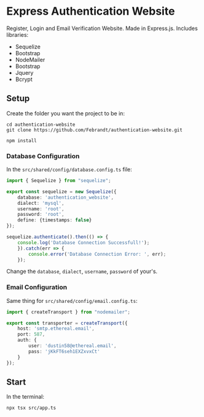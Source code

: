 # Express Authentication Website

Register, Login and Email Verification Website. Made in Express.js.
Includes libraries:
- Sequelize
- Bootstrap
- NodeMailer
- Bootstrap
- Jquery
- Bcrypt

## Setup

Create the folder you want the project to be in:

```
cd authentication-website
git clone https://github.com/Febrandt/authentication-website.git

npm install

```

### Database Configuration

In the `src/shared/config/database.config.ts` file:

```typescript
import { Sequelize } from "sequelize";

export const sequelize = new Sequelize({
    database: 'authentication_website',
    dialect: 'mysql',
    username: 'root',
    password: 'root',
    define: {timestamps: false}
});

sequelize.authenticate().then(() => {
    console.log('Database Connection Successfull!');
    }).catch(err => {
        console.error('Database Connection Error: ', err);
    });

```

Change the `database`, `dialect`, `username`, `password` of your's.

### Email Configuration

Same thing for `src/shared/config/email.config.ts`:

```typescript
import { createTransport } from "nodemailer";

export const transporter = createTransport({
    host: 'smtp.ethereal.email',
    port: 587,
    auth: {
        user: 'dustin58@ethereal.email',
        pass: 'jKkFT6seh1EXZxvxCt'
    }
});
```


## Start

In the terminal:

```
npx tsx src/app.ts
```


